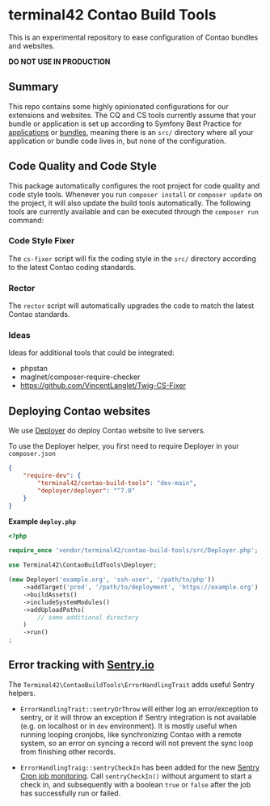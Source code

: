 # terminal42 Contao Build Tools

This is an experimental repository to ease configuration of Contao bundles and websites.

**DO NOT USE IN PRODUCTION**

## Summary

This repo contains some highly opinionated configurations for our extensions and websites.
The CQ and CS tools currently assume that your bundle or application is set up according to
Symfony Best Practice for [applications][SFBP] or [bundles][SBPB], meaning there is an `src/`
directory where all your application or bundle code lives in, but none of the configuration.


## Code Quality and Code Style

This package automatically configures the root project for code quality and code style tools.
Whenever you run `composer install` or `composer update` on the project, it will also update
the build tools automatically. The following tools are currently available and can be executed
through the `composer run` command:

### Code Style Fixer

The `cs-fixer` script will fix the coding style in the `src/` directory according to the 
latest Contao coding standards.

### Rector

The `rector` script will automatically upgrades the code to match the latest Contao standards.

### Ideas

Ideas for additional tools that could be integrated:
 - phpstan
 - maglnet/composer-require-checker
 - https://github.com/VincentLanglet/Twig-CS-Fixer


## Deploying Contao websites

We use [Deployer](Deployer) do deploy Contao website to live servers.

To use the Deployer helper, you first need to require Deployer in your `composer.json`

```json
{
    "require-dev": {
        "terminal42/contao-build-tools": "dev-main",
        "deployer/deployer": "^7.0"
    }
}
```

**Example `deploy.php`**

```php
<?php

require_once 'vendor/terminal42/contao-build-tools/src/Deployer.php';

use Terminal42\ContaoBuildTools\Deployer;

(new Deployer('example.org', 'ssh-user', '/path/to/php'))
    ->addTarget('prod', '/path/to/deployment', 'https://example.org')
    ->buildAssets()
    ->includeSystemModules()
    ->addUploadPaths(
        // some additional directory
    )
    ->run()
;
```


## Error tracking with [Sentry.io][Sentry]

The `Terminal42\ContaoBuildTools\ErrorHandlingTrait` adds useful Sentry helpers.

 - `ErrorHandlingTrait::sentryOrThrow` will either log an error/exception to sentry,
    or it will throw an exception if Sentry integration is not available (e.g. on localhost
    or in `dev` environment). It is mostly useful when running looping cronjobs, like 
    synchronizing Contao with a remote system, so an error on syncing a record will not prevent
    the sync loop from finishing other records.

 - `ErrorHandlingTraig::sentryCheckIn` has been added for the new [Sentry Cron job monitoring][SentryCron].
    Call `sentryCheckIn()` without argument to start a check in, and subsequently with a boolean
    `true` or `false` after the job has successfully run or failed.


[Deployer]: https://deployer.org
[Sentry]: https://sentry.io
[SentryCron]: https://docs.sentry.io/product/crons/
[SFBP]: https://symfony.com/doc/current/best_practices.html
[SBPB]: https://symfony.com/doc/current/bundles/best_practices.html
